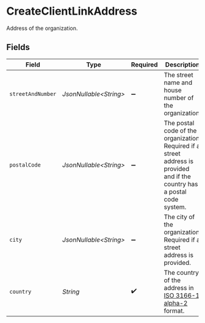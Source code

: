 # CreateClientLinkAddress

Address of the organization.


## Fields

| Field                                                                                                                      | Type                                                                                                                       | Required                                                                                                                   | Description                                                                                                                |
| -------------------------------------------------------------------------------------------------------------------------- | -------------------------------------------------------------------------------------------------------------------------- | -------------------------------------------------------------------------------------------------------------------------- | -------------------------------------------------------------------------------------------------------------------------- |
| `streetAndNumber`                                                                                                          | *JsonNullable\<String>*                                                                                                    | :heavy_minus_sign:                                                                                                         | The street name and house number of the organization.                                                                      |
| `postalCode`                                                                                                               | *JsonNullable\<String>*                                                                                                    | :heavy_minus_sign:                                                                                                         | The postal code of the organization. Required if a street address is provided and if the country has a postal<br/>code system. |
| `city`                                                                                                                     | *JsonNullable\<String>*                                                                                                    | :heavy_minus_sign:                                                                                                         | The city of the organization. Required if a street address is provided.                                                    |
| `country`                                                                                                                  | *String*                                                                                                                   | :heavy_check_mark:                                                                                                         | The country of the address in<br/>[ISO 3166-1 alpha-2](https://en.wikipedia.org/wiki/ISO_3166-1_alpha-2) format.           |